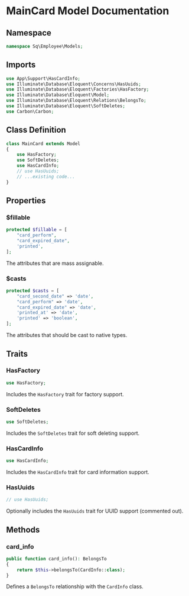 # MainCard Model Documentation

## Namespace
```php
namespace Sq\Employee\Models;
```

## Imports
```php
use App\Support\HasCardInfo;
use Illuminate\Database\Eloquent\Concerns\HasUuids;
use Illuminate\Database\Eloquent\Factories\HasFactory;
use Illuminate\Database\Eloquent\Model;
use Illuminate\Database\Eloquent\Relations\BelongsTo;
use Illuminate\Database\Eloquent\SoftDeletes;
use Carbon\Carbon;
```

## Class Definition
```php
class MainCard extends Model
{
    use HasFactory;
    use SoftDeletes;
    use HasCardInfo;
    // use HasUuids;
    // ...existing code...
}
```

## Properties

### $fillable
```php
protected $fillable = [
    "card_perform",
    "card_expired_date",
    'printed',
];
```
The attributes that are mass assignable.

### $casts
```php
protected $casts = [
    "card_second_date" => 'date',
    "card_perform" => 'date',
    "card_expired_date" => 'date',
    'printed_at' => 'date',
    'printed' => 'boolean',
];
```
The attributes that should be cast to native types.

## Traits

### HasFactory
```php
use HasFactory;
```
Includes the `HasFactory` trait for factory support.

### SoftDeletes
```php
use SoftDeletes;
```
Includes the `SoftDeletes` trait for soft deleting support.

### HasCardInfo
```php
use HasCardInfo;
```
Includes the `HasCardInfo` trait for card information support.

### HasUuids
```php
// use HasUuids;
```
Optionally includes the `HasUuids` trait for UUID support (commented out).

## Methods

### card_info
```php
public function card_info(): BelongsTo
{
    return $this->belongsTo(CardInfo::class);
}
```
Defines a `BelongsTo` relationship with the `CardInfo` class.
